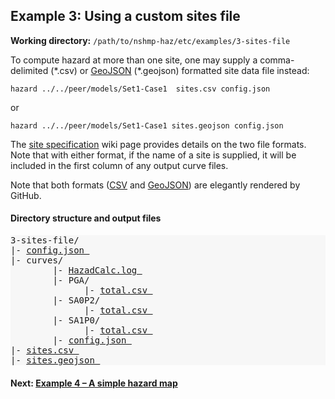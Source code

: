 Example 3: Using a custom sites file
------------------------------------

__Working directory:__ `/path/to/nshmp-haz/etc/examples/3-sites-file`

To compute hazard at more than one site, one may supply a comma-delimited (\*.csv) or [GeoJSON](http://geojson.org) (\*.geojson) formatted site data file instead:

```Shell
hazard ../../peer/models/Set1-Case1  sites.csv config.json
```

or

```Shell
hazard ../../peer/models/Set1-Case1 sites.geojson config.json
```

The [site specification](https://github.com/usgs/nshmp-haz/wiki/sites) wiki page provides details on the two file formats. Note that with either format, if the name of a site is supplied, it will be included in the first column of any output curve files.

Note that both formats ([CSV](sites.csv) and [GeoJSON](sites.geojson)) are elegantly rendered by GitHub.

#### Directory structure and output files

<pre style="background: #f7f7f7">
3-sites-file/
|- <a href="../../example_outputs/3-sites-file/config.json">config.json </a>
|- curves/
        |- <a href="../../example_outputs/3-sites-file/curves/HazardCalc.log">HazadCalc.log </a>
        |- PGA/           
              |- <a href="../../example_outputs/3-sites-file/curves/PGA/total.csv">total.csv </a>
        |- SA0P2/
              |- <a href="../../example_outputs/3-sites-file/curves/SA0P2/total.csv">total.csv </a>
        |- SA1P0/
              |- <a href="../../example_outputs/3-sites-file/curves/SA1P0/total.csv">total.csv </a>
        |- <a href="../../example_outputs/3-sites-file/curves/config.json">config.json </a>
|- <a href="../../example_outputs/3-sites-file/sites.csv">sites.csv </a>
|- <a href="../../example_outputs/3-sites-file/sites.geojson">sites.geojson </a>
</pre>



#### Next: [Example 4 – A simple hazard map](../4-hazard-map)
